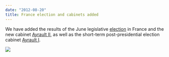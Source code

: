 ```yaml
---
date: "2012-08-20"
title: France election and cabinets added
---
```


We have added the results of the June legislative [election](http://dev.parlgov.org/data/fra/election-parliament/2012-06-10/) in France and the new cabinet [Ayrault II]( http://dev.parlgov.org/data/fra/cabinet-party/2012-06-18/), as well as the short-term post-presidential election cabinet [Ayrault I](http://dev.parlgov.org/data/fra/cabinet-party/2012-05-16/).

![](/images/parliament-germany.jpg)
